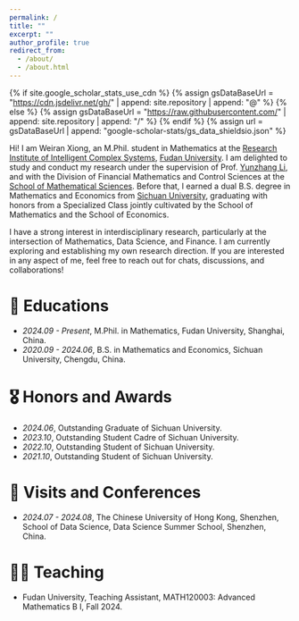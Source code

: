 ```yaml
---
permalink: /
title: ""
excerpt: ""
author_profile: true
redirect_from: 
  - /about/
  - /about.html
---
```


{% if site.google_scholar_stats_use_cdn %}
{% assign gsDataBaseUrl = "https://cdn.jsdelivr.net/gh/" | append: site.repository | append: "@" %}
{% else %}
{% assign gsDataBaseUrl = "https://raw.githubusercontent.com/" | append: site.repository | append: "/" %}
{% endif %}
{% assign url = gsDataBaseUrl | append: "google-scholar-stats/gs_data_shieldsio.json" %}

<span class='anchor' id='about-me'></span>

Hi! I am Weiran Xiong, an M.Phil. student in Mathematics at the [Research Institute of Intelligent Complex Systems](https://iics.fudan.edu.cn/_s599/ywb/main.psp), [Fudan University](https://www.fudan.edu.cn/en/). I am delighted to study and conduct my research under the supervision of Prof. [Yunzhang Li](https://faculty.fudan.edu.cn/li_yunzhang/zh_CN/index/665374/list/index.htm), and with the Division of Financial Mathematics and Control Sciences at the [School of Mathematical Sciences](https://math.fudan.edu.cn/mathen/main.htm). Before that, I earned a dual B.S. degree in Mathematics and Economics from [Sichuan University](https://en.scu.edu.cn/), graduating with honors from a Specialized Class jointly cultivated by the School of Mathematics and the School of Economics.

I have a strong interest in interdisciplinary research, particularly at the intersection of Mathematics, Data Science, and Finance. I am currently exploring and establishing my own research direction. If you are interested in any aspect of me, feel free to reach out for chats, discussions, and collaborations!


<span class='anchor' id='news'></span>
<!-- # 🔥 News -->


<span class='anchor' id='educations'></span>
# 📖 Educations
- *2024.09 - Present*, M.Phil. in Mathematics, Fudan University, Shanghai, China.
- *2020.09 - 2024.06*, B.S. in Mathematics and Economics, Sichuan University, Chengdu, China.


<span class='anchor' id='publications'></span>
<!-- # 📝 Publications -->


<span class='anchor' id='honors-and-awards'></span>
# 🎖️ Honors and Awards
- *2024.06*, Outstanding Graduate of Sichuan University.
- *2023.10*, Outstanding Student Cadre of Sichuan University.
- *2022.10*, Outstanding Student of Sichuan University.
- *2021.10*, Outstanding Student of Sichuan University.
 

<span class='anchor' id='visits-and-conferences'></span>
# 💬 Visits and Conferences
- *2024.07 - 2024.08*, The Chinese University of Hong Kong, Shenzhen, School of Data Science, Data Science Summer School, Shenzhen, China.


<span class='anchor' id='teaching'></span>
# 🧑‍🏫 Teaching
- Fudan University, Teaching Assistant, MATH120003: Advanced Mathematics B I, Fall 2024.


<span class='anchor' id='internships'></span>
<!-- # 💻 Internships -->


